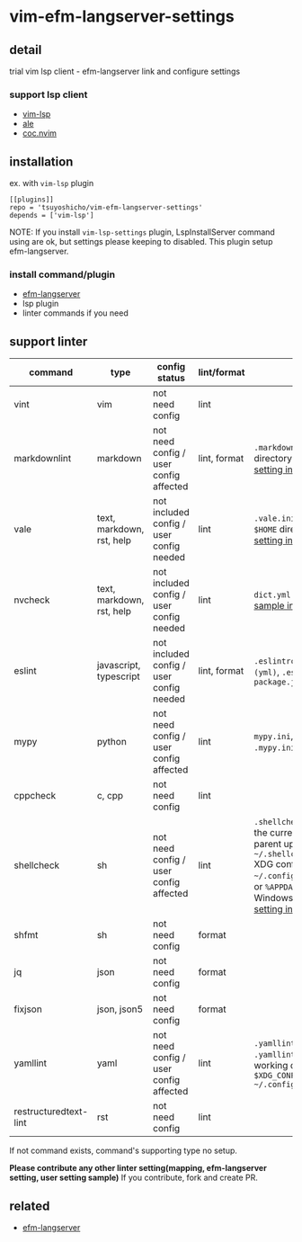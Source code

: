 # vim-efm-langserver-settings

## detail

trial vim lsp client - efm-langserver link and configure settings

### support lsp client

- [vim-lsp](https://github.com/prabirshrestha/vim-lsp)
- [ale](https://github.com/dense-analysis/ale)
- [coc.nvim](https://github.com/neoclide/coc.nvim)

## installation

ex. with `vim-lsp` plugin

```vim
[[plugins]]
repo = 'tsuyoshicho/vim-efm-langserver-settings'
depends = ['vim-lsp']
```

NOTE:
If you install `vim-lsp-settings` plugin,  LspInstallServer command using are ok, but settings please keeping to disabled.
This plugin setup efm-langserver.

### install command/plugin

- [efm-langserver](https://github.com/mattn/efm-langserver)
- lsp plugin
- linter commands if you need

## support linter

| command               | type                      | config status                            | lint/format  | note                                                                                                                                                                                                                                                                                               |
|-----------------------|---------------------------|------------------------------------------|--------------|----------------------------------------------------------------------------------------------------------------------------------------------------------------------------------------------------------------------------------------------------------------------------------------------------|
| vint                  | vim                       | not need config                          | lint         |                                                                                                                                                                                                                                                                                                    |
| markdownlint          | markdown                  | not need config / user config affected   | lint, format | `.markdownlint.json` in the current directory<br> [setting in project root sample](example/efm-langserver/root/.markdownlint.json)                                                                                                                                                                 |
| vale                  | text, markdown, rst, help | not included config / user config needed | lint         | `.vale.ini` in the current directory<br> `$HOME` directory <br> [setting in home sample](example/efm-langserver/home/.vale.ini)                                                                                                                                                                    |
| nvcheck               | text, markdown, rst, help | not included config / user config needed | lint         | `dict.yml` in the project root<br> [sample in vimdoc-jp-working](https://github.com/vim-jp/vimdoc-ja-working/blob/master/dict.yml)                                                                                                                                                                 |
| eslint                | javascript, typescript    | not included config / user config needed | lint, format | `.eslintrc.js`, `.eslintrc.yaml (yml)`, `.eslintrc.json`, `package.json`                                                                                                                                                                                                                           |
| mypy                  | python                    | not need config / user config affected   | lint         | `mypy.ini`, `setup.cfg`  in project root. `.mypy.ini` in home                                                                                                                                                                                                                                      |
| cppcheck              | c, cpp                    | not need config                          | lint         |                                                                                                                                                                                                                                                                                                    |
| shellcheck            | sh                        | not need config / user config affected   | lint         | `.shellcheckrc` or `shellcheckrc` in the current directory(search parent upto root)<br> `~/.shellcheckrc` <br>  XDG config directory (usually `~/.config/shellcheckrc` ) on Unix, or `%APPDATA%/shellcheckrc` on Windows. <br> [setting in home sample](example/efm-langserver/home/.shellcheckrc) |
| shfmt                 | sh                        | not need config                          | format       |                                                                                                                                                                                                                                                                                                    |
| jq                    | json                      | not need config                          | format       |                                                                                                                                                                                                                                                                                                    |
| fixjson               | json, json5               | not need config                          | format       |                                                                                                                                                                                                                                                                                                    |
| yamllint              | yaml                      | not need config / user config affected   | lint         | `.yamllint` , `.yamllint.yaml` or `.yamllint.yml` in the current working directory<br> `$XDG_CONFIG_HOME/yamllint/config` <br> `~/.config/yamllint/config`                                                                                                                                         |
| restructuredtext-lint | rst                       | not need config                          | lint         |                                                                                                                                                                                                                                                                                                    |

If not command exists, command's supporting type no setup.

**Please contribute any other linter setting(mapping, efm-langserver setting, user setting sample)**
If you contribute, fork and create PR.

## related

- [efm-langserver](https://github.com/mattn/efm-langserver)
